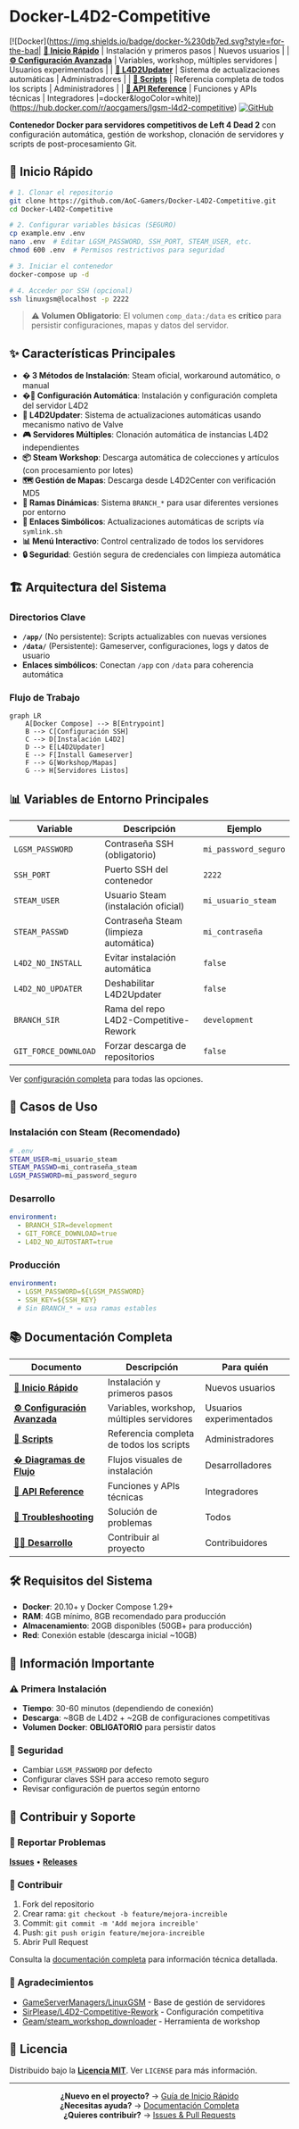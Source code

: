# Docker-L4D2-Competitive

[![Docker](https://img.shields.io/badge/docker-%230db7ed.svg?style=for-the-bad| **[🚀 Inicio Rápido](docs/quick-start.md)** | Instalación y primeros pasos | Nuevos usuarios |
| **[⚙️ Configuración Avanzada](docs/configuration.md)** | Variables, workshop, múltiples servidores | Usuarios experimentados |
| **[🔄 L4D2Updater](docs/l4d2-updater.md)** | Sistema de actualizaciones automáticas | Administradores |
| **[📜 Scripts](docs/scripts.md)** | Referencia completa de todos los scripts | Administradores |
| **[🔧 API Reference](docs/api-reference.md)** | Funciones y APIs técnicas | Integradores |=docker&logoColor=white)](https://hub.docker.com/r/aocgamers/lgsm-l4d2-competitive)
[![GitHub](https://img.shields.io/badge/github-%23121011.svg?style=for-the-badge&logo=github&logoColor=white)](https://github.com/AoC-Gamers/Docker-L4D2-Competitive)

**Contenedor Docker para servidores competitivos de Left 4 Dead 2** con configuración automática, gestión de workshop, clonación de servidores y scripts de post-procesamiento Git.

## 🚀 Inicio Rápido

```bash
# 1. Clonar el repositorio
git clone https://github.com/AoC-Gamers/Docker-L4D2-Competitive.git
cd Docker-L4D2-Competitive

# 2. Configurar variables básicas (SEGURO)
cp example.env .env
nano .env  # Editar LGSM_PASSWORD, SSH_PORT, STEAM_USER, etc.
chmod 600 .env  # Permisos restrictivos para seguridad

# 3. Iniciar el contenedor
docker-compose up -d

# 4. Acceder por SSH (opcional)
ssh linuxgsm@localhost -p 2222
```

> **⚠️ Volumen Obligatorio**: El volumen `comp_data:/data` es **crítico** para persistir configuraciones, mapas y datos del servidor.

## ✨ Características Principales

- **� 3 Métodos de Instalación**: Steam oficial, workaround automático, o manual
- **�🔧 Configuración Automática**: Instalación y configuración completa del servidor L4D2
- **🚀 L4D2Updater**: Sistema de actualizaciones automáticas usando mecanismo nativo de Valve
- **🎮 Servidores Múltiples**: Clonación automática de instancias L4D2 independientes
- **📦 Steam Workshop**: Descarga automática de colecciones y artículos (con procesamiento por lotes)
- **🗺️ Gestión de Mapas**: Descarga desde L4D2Center con verificación MD5
- **🌿 Ramas Dinámicas**: Sistema `BRANCH_*` para usar diferentes versiones por entorno
- **🔗 Enlaces Simbólicos**: Actualizaciones automáticas de scripts vía `symlink.sh`
- **📊 Menú Interactivo**: Control centralizado de todos los servidores
- **🔒 Seguridad**: Gestión segura de credenciales con limpieza automática

## 🏗️ Arquitectura del Sistema

### Directorios Clave
- **`/app/`** (No persistente): Scripts actualizables con nuevas versiones
- **`/data/`** (Persistente): Gameserver, configuraciones, logs y datos de usuario
- **Enlaces simbólicos**: Conectan `/app` con `/data` para coherencia automática

### Flujo de Trabajo
```mermaid
graph LR
    A[Docker Compose] --> B[Entrypoint]
    B --> C[Configuración SSH]
    C --> D[Instalación L4D2]
    D --> E[L4D2Updater]
    E --> F[Install Gameserver]
    F --> G[Workshop/Mapas]
    G --> H[Servidores Listos]
```

## 📊 Variables de Entorno Principales

| Variable | Descripción | Ejemplo |
|----------|-------------|---------|
| `LGSM_PASSWORD` | Contraseña SSH (obligatorio) | `mi_password_seguro` |
| `SSH_PORT` | Puerto SSH del contenedor | `2222` |
| `STEAM_USER` | Usuario Steam (instalación oficial) | `mi_usuario_steam` |
| `STEAM_PASSWD` | Contraseña Steam (limpieza automática) | `mi_contraseña` |
| `L4D2_NO_INSTALL` | Evitar instalación automática | `false` |
| `L4D2_NO_UPDATER` | Deshabilitar L4D2Updater | `false` |
| `BRANCH_SIR` | Rama del repo L4D2-Competitive-Rework | `development` |
| `GIT_FORCE_DOWNLOAD` | Forzar descarga de repositorios | `false` |

Ver [configuración completa](docs/configuration.md) para todas las opciones.

## 🎯 Casos de Uso

### Instalación con Steam (Recomendado)
```bash
# .env
STEAM_USER=mi_usuario_steam
STEAM_PASSWD=mi_contraseña_steam
LGSM_PASSWORD=mi_password_seguro
```

### Desarrollo
```yaml
environment:
  - BRANCH_SIR=development
  - GIT_FORCE_DOWNLOAD=true
  - L4D2_NO_AUTOSTART=true
```

### Producción
```yaml
environment:
  - LGSM_PASSWORD=${LGSM_PASSWORD}
  - SSH_KEY=${SSH_KEY}
  # Sin BRANCH_* = usa ramas estables
```

## 📚 Documentación Completa

| Documento | Descripción | Para quién |
|-----------|-------------|------------|
| **[🚀 Inicio Rápido](docs/quick-start.md)** | Instalación y primeros pasos | Nuevos usuarios |
| **[⚙️ Configuración Avanzada](docs/configuration.md)** | Variables, workshop, múltiples servidores | Usuarios experimentados |
| **[📜 Scripts](docs/scripts.md)** | Referencia completa de todos los scripts | Administradores |
| **[� Diagramas de Flujo](docs/flowcharts.md)** | Flujos visuales de instalación | Desarrolladores |
| **[🔧 API Reference](docs/api-reference.md)** | Funciones y APIs técnicas | Integradores |
| **[🐛 Troubleshooting](docs/troubleshooting.md)** | Solución de problemas | Todos |
| **[👨‍💻 Desarrollo](docs/development.md)** | Contribuir al proyecto | Contribuidores |

## 🛠️ Requisitos del Sistema

- **Docker**: 20.10+ y Docker Compose 1.29+
- **RAM**: 4GB mínimo, 8GB recomendado para producción
- **Almacenamiento**: 20GB disponibles (50GB+ para producción)
- **Red**: Conexión estable (descarga inicial ~10GB)

## 🚨 Información Importante

### ⚠️ Primera Instalación
- **Tiempo**: 30-60 minutos (dependiendo de conexión)
- **Descarga**: ~8GB de L4D2 + ~2GB de configuraciones competitivas
- **Volumen Docker**: **OBLIGATORIO** para persistir datos

### 🔐 Seguridad
- Cambiar `LGSM_PASSWORD` por defecto
- Configurar claves SSH para acceso remoto seguro
- Revisar configuración de puertos según entorno

## 🤝 Contribuir y Soporte

### 🐛 Reportar Problemas
[**Issues**](https://github.com/AoC-Gamers/Docker-L4D2-Competitive/issues) • [**Releases**](https://github.com/AoC-Gamers/Docker-L4D2-Competitive/releases)

### 🤝 Contribuir
1. Fork del repositorio
2. Crear rama: `git checkout -b feature/mejora-increible`
3. Commit: `git commit -m 'Add mejora increible'`
4. Push: `git push origin feature/mejora-increible`
5. Abrir Pull Request

Consulta la [documentación completa](docs/) para información técnica detallada.

### 🙏 Agradecimientos
- [GameServerManagers/LinuxGSM](https://github.com/GameServerManagers/LinuxGSM) - Base de gestión de servidores
- [SirPlease/L4D2-Competitive-Rework](https://github.com/SirPlease/L4D2-Competitive-Rework) - Configuración competitiva
- [Geam/steam_workshop_downloader](https://github.com/Geam/steam_workshop_downloader) - Herramienta de workshop

## 📜 Licencia

Distribuido bajo la [**Licencia MIT**](LICENSE). Ver `LICENSE` para más información.

---

<div align="center">

**¿Nuevo en el proyecto?** → [Guía de Inicio Rápido](docs/quick-start.md)  
**¿Necesitas ayuda?** → [Documentación Completa](docs/)  
**¿Quieres contribuir?** → [Issues & Pull Requests](https://github.com/AoC-Gamers/Docker-L4D2-Competitive)

</div>
